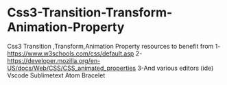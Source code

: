 # Css3-Transition-Transform-Animation-Property
Css3 Transition ,Transform,Animation Property
resources to benefit from
1-https://www.w3schools.com/css/default.asp
2-https://developer.mozilla.org/en-US/docs/Web/CSS/CSS_animated_properties
3-And various editors (ide)
Vscode
Sublimetext
Atom
Bracelet
